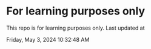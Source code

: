 # For learning purposes only
This repo is for learning purposes only.
Last updated at

Friday, May 3, 2024 10:32:48 AM

